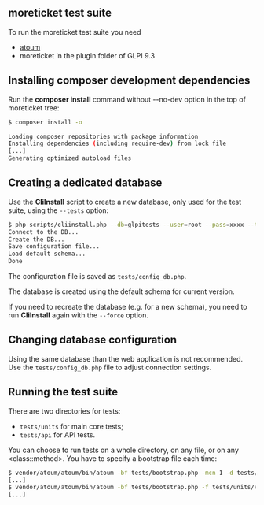 ## moreticket test suite

To run the moreticket test suite you need

* [atoum](http://atoum.org/)
* moreticket in the plugin folder of GLPI 9.3

Installing composer development dependencies
----------------------

Run the **composer install** command without --no-dev option in the top of moreticket tree:

```bash
$ composer install -o

Loading composer repositories with package information
Installing dependencies (including require-dev) from lock file
[...]
Generating optimized autoload files
```

Creating a dedicated database
-----------------------------

Use the **CliInstall** script to create a new database,
only used for the test suite, using the `--tests` option:

```bash
$ php scripts/cliinstall.php --db=glpitests --user=root --pass=xxxx --tests
Connect to the DB...
Create the DB...
Save configuration file...
Load default schema...
Done
```

The configuration file is saved as `tests/config_db.php`.

The database is created using the default schema for current version.

If you need to recreate the database (e.g. for a new schema), you need to run
**CliInstall** again with the `--force` option.


Changing database configuration
-------------------------------

Using the same database than the web application is not recommended. Use the `tests/config_db.php` file to adjust connection settings.

Running the test suite
----------------------

There are two directories for tests:
- `tests/units` for main core tests;
- `tests/api` for API tests.

You can choose to run tests on a whole directory, on any file, or on any \<class::method>. You have to specify a bootstrap file each time:

```bash
$ vendor/atoum/atoum/bin/atoum -bf tests/bootstrap.php -mcn 1 -d tests/units/
[...]
$ vendor/atoum/atoum/bin/atoum -bf tests/bootstrap.php -f tests/units/Html.php
[...]
```
